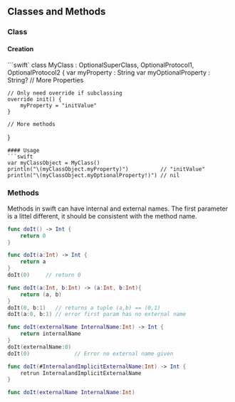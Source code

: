 ## Classes and Methods

### Class
#### Creation
```swift`
class MyClass : OptionalSuperClass, OptionalProtocol1, OptionalProtocol2 {
    var myProperty         : String
    var myOptionalProperty : String?
    // More Properties
    
    // Only need override if subclassing
    override init() {
        myProperty = "initValue"
    }
    
    // More methods
}
```
#### Usage
```swift
var myClassObject = MyClass()
println("\(myClassObject.myProperty)")          // "initValue"
println("\(myClassObject.myOptionalProperty!)") // nil
```


### Methods
Methods in swift can have internal and external names. The first parameter is a littel different, it should be consistent with the method name.
```swift
func doIt() -> Int {
    return 0
}

func doIt(a:Int) -> Int {
    return a
}
doIt(0)     // return 0

func doIt(a:Int, b:Int) -> (a:Int, b:Int){
    return (a, b)
}
doIt(0, b:1)   // returns a tuple (a,b) == (0,1)
doIt(a:0, b:1) // error first param has no external name
```

```swift
func doIt(externalName InternalName:Int) -> Int {
    return internalName
}
doIt(externalName:0)
doIt(0)              // Error no external name given

func doIt(#InternalandImplicitExternalName:Int) -> Int {
    retrun InternalandImplicitExternalName
}

func doIt(externalName InternalName:Int)

```



